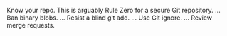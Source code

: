 Know your repo. This is arguably Rule Zero for a secure Git repository. ...
Ban binary blobs. ...
Resist a blind git add. ...
Use Git ignore. ...
Review merge requests.
